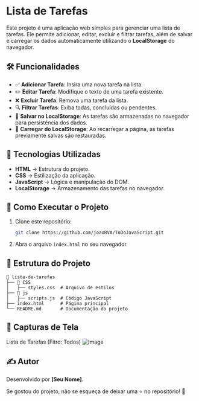 # Lista de Tarefas

Este projeto é uma aplicação web simples para gerenciar uma lista de tarefas. Ele permite adicionar, editar, excluir e filtrar tarefas, além de salvar e carregar os dados automaticamente utilizando o **LocalStorage** do navegador.

## 🛠️ Funcionalidades
- ✅ **Adicionar Tarefa**: Insira uma nova tarefa na lista.
- ✏️ **Editar Tarefa**: Modifique o texto de uma tarefa existente.
- ❌ **Excluir Tarefa**: Remova uma tarefa da lista.
- 🔍 **Filtrar Tarefas**: Exiba todas, concluídas ou pendentes.
- 💾 **Salvar no LocalStorage**: As tarefas são armazenadas no navegador para persistência dos dados.
- 🔄 **Carregar do LocalStorage**: Ao recarregar a página, as tarefas previamente salvas são restauradas.

## 📌 Tecnologias Utilizadas
- **HTML** → Estrutura do projeto.
- **CSS** → Estilização da aplicação.
- **JavaScript** → Lógica e manipulação do DOM.
- **LocalStorage** → Armazenamento das tarefas no navegador.

## 🚀 Como Executar o Projeto
1. Clone este repositório:
   ```sh
   git clone https://github.com/joaoRVA/ToDoJavaScript.git
   ```
2. Abra o arquivo `index.html` no seu navegador.

## 📂 Estrutura do Projeto
```
📁 lista-de-tarefas
├── 📂 CSS
│   ├── styles.css  # Arquivo de estilos
├── 📂 js
│   ├── scripts.js  # Código JavaScript
├── index.html      # Página principal
└── README.md       # Documentação do projeto
```

## 📸 Capturas de Tela
Lista de Tarefas (Fitro: Todos)
![image](https://github.com/user-attachments/assets/777b5874-8714-4088-bab9-e68df7eec75e)


## ✍️ Autor
Desenvolvido por **[Seu Nome]**.

Se gostou do projeto, não se esqueça de deixar uma ⭐ no repositório! 🚀

